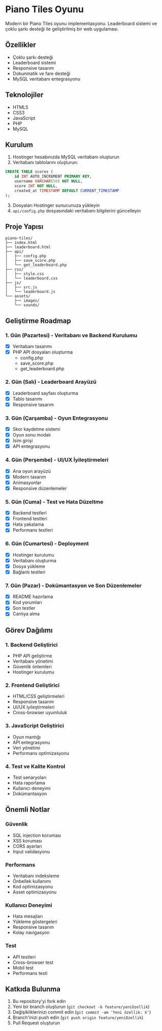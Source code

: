 # Piano Tiles Oyunu

Modern bir Piano Tiles oyunu implementasyonu. Leaderboard sistemi ve çoklu şarkı desteği ile geliştirilmiş bir web uygulaması.

## Özellikler

- Çoklu şarkı desteği
- Leaderboard sistemi
- Responsive tasarım
- Dokunmatik ve fare desteği
- MySQL veritabanı entegrasyonu

## Teknolojiler

- HTML5
- CSS3
- JavaScript
- PHP
- MySQL

## Kurulum

1. Hostinger hesabınızda MySQL veritabanı oluşturun
2. Veritabanı tablolarını oluşturun:
```sql
CREATE TABLE scores (
    id INT AUTO_INCREMENT PRIMARY KEY,
    username VARCHAR(50) NOT NULL,
    score INT NOT NULL,
    created_at TIMESTAMP DEFAULT CURRENT_TIMESTAMP
);
```
3. Dosyaları Hostinger sunucunuza yükleyin
4. `api/config.php` dosyasındaki veritabanı bilgilerini güncelleyin

## Proje Yapısı

```
piano-tiles/
├── index.html
├── leaderboard.html
├── api/
│   ├── config.php
│   ├── save_score.php
│   └── get_leaderboard.php
├── css/
│   ├── style.css
│   └── leaderboard.css
├── js/
│   ├── src.js
│   └── leaderboard.js
└── assets/
    ├── images/
    └── sounds/
```

## Geliştirme Roadmap

### 1. Gün (Pazartesi) - Veritabanı ve Backend Kurulumu
- [x] Veritabanı tasarımı
- [x] PHP API dosyaları oluşturma
  - config.php
  - save_score.php
  - get_leaderboard.php

### 2. Gün (Salı) - Leaderboard Arayüzü
- [x] Leaderboard sayfası oluşturma
- [x] Tablo tasarımı
- [x] Responsive tasarım

### 3. Gün (Çarşamba) - Oyun Entegrasyonu
- [x] Skor kaydetme sistemi
- [x] Oyun sonu modalı
- [x] İsim girişi
- [x] API entegrasyonu

### 4. Gün (Perşembe) - UI/UX İyileştirmeleri
- [x] Ana oyun arayüzü
- [x] Modern tasarım
- [x] Animasyonlar
- [x] Responsive düzenlemeler

### 5. Gün (Cuma) - Test ve Hata Düzeltme
- [x] Backend testleri
- [x] Frontend testleri
- [x] Hata yakalama
- [x] Performans testleri

### 6. Gün (Cumartesi) - Deployment
- [x] Hostinger kurulumu
- [x] Veritabanı oluşturma
- [x] Dosya yükleme
- [x] Bağlantı testleri

### 7. Gün (Pazar) - Dokümantasyon ve Son Düzenlemeler
- [x] README hazırlama
- [x] Kod yorumları
- [x] Son testler
- [x] Canlıya alma

## Görev Dağılımı

### 1. Backend Geliştirici
- PHP API geliştirme
- Veritabanı yönetimi
- Güvenlik önlemleri
- Hostinger kurulumu

### 2. Frontend Geliştirici
- HTML/CSS geliştirmeleri
- Responsive tasarım
- UI/UX iyileştirmeleri
- Cross-browser uyumluluk

### 3. JavaScript Geliştirici
- Oyun mantığı
- API entegrasyonu
- Veri yönetimi
- Performans optimizasyonu

### 4. Test ve Kalite Kontrol
- Test senaryoları
- Hata raporlama
- Kullanıcı deneyimi
- Dokümantasyon

## Önemli Notlar

### Güvenlik
- SQL injection koruması
- XSS koruması
- CORS ayarları
- Input validasyonu

### Performans
- Veritabanı indeksleme
- Önbellek kullanımı
- Kod optimizasyonu
- Asset optimizasyonu

### Kullanıcı Deneyimi
- Hata mesajları
- Yükleme göstergeleri
- Responsive tasarım
- Kolay navigasyon

### Test
- API testleri
- Cross-browser test
- Mobil test
- Performans testi

## Katkıda Bulunma

1. Bu repository'yi fork edin
2. Yeni bir branch oluşturun (`git checkout -b feature/yeniOzellik`)
3. Değişikliklerinizi commit edin (`git commit -am 'Yeni özellik: X'`)
4. Branch'inizi push edin (`git push origin feature/yeniOzellik`)
5. Pull Request oluşturun


